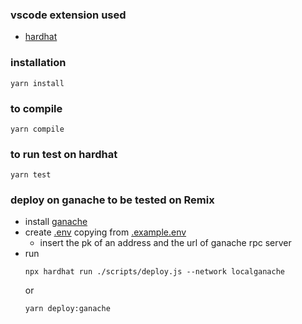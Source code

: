 ### vscode extension used
- [hardhat](https://marketplace.visualstudio.com/items?itemName=NomicFoundation.hardhat-solidity)
### installation
```
yarn install
```
### to compile
```
yarn compile
```
### to run test on hardhat
```
yarn test 
```

### deploy on ganache to be tested on Remix
- install [ganache](https://trufflesuite.com/ganache/)
- create [.env](./.env) copying from [.example.env](./.example.env)
    - insert the pk of an address and the url of ganache rpc server 
- run  
    ```
    npx hardhat run ./scripts/deploy.js --network localganache
    ``` 
    or
    ```
    yarn deploy:ganache
    ``` 
